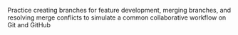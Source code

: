 Practice creating branches for feature development, merging branches, and resolving merge conflicts to simulate a common collaborative workflow on Git and GitHub
